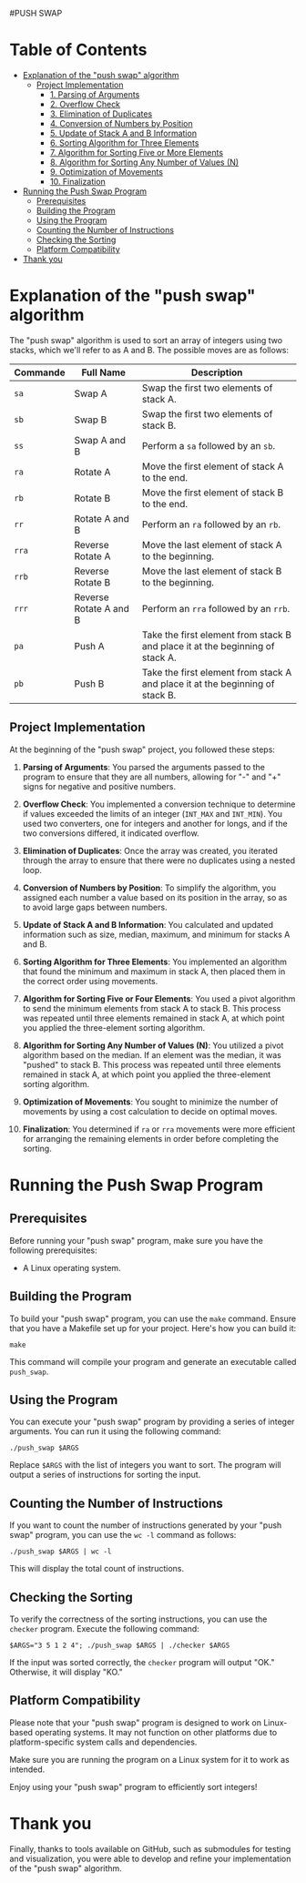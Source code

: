 #PUSH SWAP

# Table of Contents

- [Explanation of the "push swap" algorithm](#explanation-of-the-push-swap-algorithm)
  - [Project Implementation](#project-implementation)
    - [1. Parsing of Arguments](#1-parsing-of-arguments)
    - [2. Overflow Check](#2-overflow-check)
    - [3. Elimination of Duplicates](#3-elimination-of-duplicates)
    - [4. Conversion of Numbers by Position](#4-conversion-of-numbers-by-position)
    - [5. Update of Stack A and B Information](#5-update-of-stack-a-and-b-information)
    - [6. Sorting Algorithm for Three Elements](#6-sorting-algorithm-for-three-elements)
    - [7. Algorithm for Sorting Five or More Elements](#7-algorithm-for-sorting-five-or-more-elements)
    - [8. Algorithm for Sorting Any Number of Values (N)](#8-algorithm-for-sorting-any-number-of-values-n)
    - [9. Optimization of Movements](#9-optimization-of-movements)
    - [10. Finalization](#10-finalization)
- [Running the Push Swap Program](#running-the-push-swap-program)
  - [Prerequisites](#prerequisites)
  - [Building the Program](#building-the-program)
  - [Using the Program](#using-the-program)
  - [Counting the Number of Instructions](#counting-the-number-of-instructions)
  - [Checking the Sorting](#checking-the-sorting)
  - [Platform Compatibility](#platform-compatibility)
- [Thank you](#thank-you)

# Explanation of the "push swap" algorithm

The "push swap" algorithm is used to sort an array of integers using two stacks, which we'll refer to as A and B. The possible moves are as follows:


| Commande | Full Name | Description |
| --- | --- | --- |
| `sa` | Swap A | Swap the first two elements of stack A. |
| `sb` | Swap B | Swap the first two elements of stack B. |
| `ss` | Swap A and B | Perform a `sa` followed by an `sb`. |
| `ra` | Rotate A | Move the first element of stack A to the end. |
| `rb` | Rotate B | Move the first element of stack B to the end. |
| `rr` | Rotate A and B | Perform an `ra` followed by an `rb`. |
| `rra` | Reverse Rotate A | Move the last element of stack A to the beginning. |
| `rrb` | Reverse Rotate B | Move the last element of stack B to the beginning. |
| `rrr` | Reverse Rotate A and B | Perform an `rra` followed by an `rrb`. |
| `pa` | Push A | Take the first element from stack B and place it at the beginning of stack A. |
| `pb` | Push B | Take the first element from stack A and place it at the beginning of stack B. |

## Project Implementation

At the beginning of the "push swap" project, you followed these steps:

1. **Parsing of Arguments**: You parsed the arguments passed to the program to ensure that they are all numbers, allowing for "-" and "+" signs for negative and positive numbers.

2. **Overflow Check**: You implemented a conversion technique to determine if values exceeded the limits of an integer (`INT_MAX` and `INT_MIN`). You used two converters, one for integers and another for longs, and if the two conversions differed, it indicated overflow.

3. **Elimination of Duplicates**: Once the array was created, you iterated through the array to ensure that there were no duplicates using a nested loop.

4. **Conversion of Numbers by Position**: To simplify the algorithm, you assigned each number a value based on its position in the array, so as to avoid large gaps between numbers.

5. **Update of Stack A and B Information**: You calculated and updated information such as size, median, maximum, and minimum for stacks A and B.

6. **Sorting Algorithm for Three Elements**: You implemented an algorithm that found the minimum and maximum in stack A, then placed them in the correct order using movements.

7. **Algorithm for Sorting Five or Four Elements**: You used a pivot algorithm to send the minimum elements from stack A to stack B. This process was repeated until three elements remained in stack A, at which point you applied the three-element sorting algorithm.

8. **Algorithm for Sorting Any Number of Values (N)**: You utilized a pivot algorithm based on the median. If an element was the median, it was "pushed" to stack B. This process was repeated until three elements remained in stack A, at which point you applied the three-element sorting algorithm.

9. **Optimization of Movements**: You sought to minimize the number of movements by using a cost calculation to decide on optimal moves.

10. **Finalization**: You determined if `ra` or `rra` movements were more efficient for arranging the remaining elements in order before completing the sorting.

# Running the Push Swap Program

## Prerequisites

Before running your "push swap" program, make sure you have the following prerequisites:

- A Linux operating system.

## Building the Program

To build your "push swap" program, you can use the `make` command. Ensure that you have a Makefile set up for your project. Here's how you can build it:

```shell
make
```

This command will compile your program and generate an executable called `push_swap`.

## Using the Program

You can execute your "push swap" program by providing a series of integer arguments. You can run it using the following command:

```shell
./push_swap $ARGS
```

Replace `$ARGS` with the list of integers you want to sort. The program will output a series of instructions for sorting the input.

## Counting the Number of Instructions

If you want to count the number of instructions generated by your "push swap" program, you can use the `wc -l` command as follows:

```shell
./push_swap $ARGS | wc -l
```

This will display the total count of instructions.

## Checking the Sorting

To verify the correctness of the sorting instructions, you can use the `checker` program. Execute the following command:

```shell
$ARGS="3 5 1 2 4"; ./push_swap $ARGS | ./checker $ARGS
```

If the input was sorted correctly, the `checker` program will output "OK." Otherwise, it will display "KO."

## Platform Compatibility

Please note that your "push swap" program is designed to work on Linux-based operating systems. It may not function on other platforms due to platform-specific system calls and dependencies.

Make sure you are running the program on a Linux system for it to work as intended.

Enjoy using your "push swap" program to efficiently sort integers!

# Thank you

Finally, thanks to tools available on GitHub, such as submodules for testing and visualization, you were able to develop and refine your implementation of the "push swap" algorithm.
